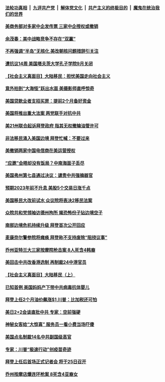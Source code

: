 

####  [法轮功真相](../../../../basic/blob/master/README.md?t=03190201) &nbsp;|&nbsp; [九评共产党](../../../../9ping.md/blob/master/README.md?t=03190201) &nbsp;|&nbsp; [解体党文化](../../../../jtdwh.md/blob/master/README.md?t=03190201)  &nbsp;|&nbsp; [共产主义的终极目的](../../../../gczydzjmd.md/blob/master/README.md?t=03190201) &nbsp;|&nbsp; [魔鬼在统治我们的世界](../../../../mgztzwmdsj.md/blob/master/README.md?t=03190201) 

#### [美商务部对多家中企发传票 三家中企授权或撤销](../pages/prog203/a103076364.md?t=03190201) 

#### [余茂春：美中战略竞争不存在“双赢”](../pages/prog203/a103076341.md?t=03190201) 

#### [不再强调“半岛”无核化 美改朝核问题措辞引关注](../pages/prog203/a103076237.md?t=03190201) 

#### [遭抗议14周 美国塔夫茨大学孔子学院9月关闭](../pages/prog203/a103076316.md?t=03190201) 

#### [【社会主义真面目】大陆移民：担忧美国走向社会主义](../pages/prog203/a103076276.md?t=03190201) 

#### [意外拍到“大海怪”跃出水面 美摄影师直呼惊奇](../pages/prog203/a103076193.md?t=03190201) 

#### [美国贷款业者支招买房：提前2个月备好资金](../pages/prog203/a103076166.md?t=03190201) 

#### [美国将推出重大法案 两党联手对抗中共](../pages/prog203/a103076140.md?t=03190201) 

#### [美21州联合起诉拜登政府 指其无权撤输油管许可](../pages/prog203/a103076080.md?t=03190201) 

#### [非法移民涌入美国边境  拜登忙喊：不要过来](../pages/prog203/a103076047.md?t=03190201) 

#### [美撤销两家中国电信商在美运营授权](../pages/prog203/a103076016.md?t=03190201) 

#### [“应邀”会晤却没有饭局？中南海面子丢尽](../pages/prog203/a103075957.md?t=03190201) 

#### [美国弗州第七县通过决议：谴责中共强摘器官](../pages/prog203/a103075922.md?t=03190201) 

#### [预期2023年前不升息 美股5个交易日涨千点](../pages/prog203/a103075919.md?t=03190201) 

#### [美国移民大改前试水 众议院将表决2移民法案](../pages/prog203/a103075844.md?t=03190201) 

#### [众院共和党领袖访德州拘所 揭恐怖份子钻边境空子](../pages/prog203/a103075538.md?t=03190201) 

#### [南部边境危机持续升级 拜登首次公开回应](../pages/prog203/a103075806.md?t=03190201) 

#### [麦康奈尔警参院将瘫痪 拜登称不支持废除“阻挠议事”](../pages/prog203/a103075542.md?t=03190201) 

#### [乔州亚特兰大三家按摩院枪击案 8人死含4韩裔](../pages/prog203/a103075646.md?t=03190201) 

#### [美回击中共改香港选制 再制裁24中港官员](../pages/prog203/a103075617.md?t=03190201) 

#### [【社会主义真面目】大陆移民（上）](../pages/prog203/a103075564.md?t=03190201) 

#### [已知首例 美国妈妈产下带中共病毒抗体婴儿](../pages/prog203/a103075535.md?t=03190201) 

#### [拜登上任2个月油价飙涨$1 川普：比加税还可怕](../pages/prog203/a103075366.md?t=03190201) 

#### [美日2+2会谈直批中共 专家：空前强硬](../pages/prog203/a103075327.md?t=03190201) 

#### [神秘女客给“大惊喜” 服务员一看小费当场吓傻](../pages/prog203/a103075293.md?t=03190201) 

#### [美国点名制裁14名中共副国级高官](../pages/prog203/a103075295.md?t=03190201) 


#### [专家：川普“极速行动”创疫苗奇迹](../pages/prog203/a103075228.md?t=03190201) 

#### [拜登上任后首场正式记者会 将于25日召开](../pages/prog203/a103075180.md?t=03190201) 

#### [乔州按摩店爆连环枪案 8死含4亚裔女](../pages/prog203/a103075182.md?t=03190201) 

